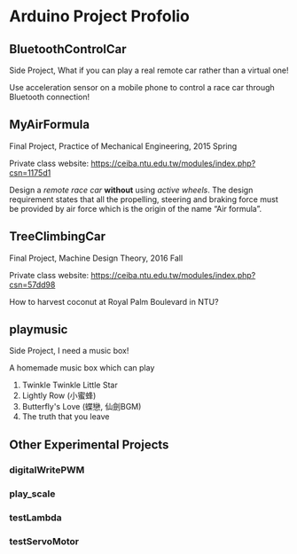 # Arduino Project Profolio
## BluetoothControlCar
Side Project, What if you can play a real remote car rather than a virtual one!

Use acceleration sensor on a mobile phone to control a race car through Bluetooth connection!

## MyAirFormula
Final Project, Practice of Mechanical Engineering, 2015 Spring

Private class website: https://ceiba.ntu.edu.tw/modules/index.php?csn=1175d1

Design a _remote race car_ **without** using _active wheels_.
The design requirement states that all the propelling, steering and braking force must be provided by air force which is the origin of the name “Air formula”.

## TreeClimbingCar
Final Project, Machine Design Theory, 2016 Fall

Private class website: https://ceiba.ntu.edu.tw/modules/index.php?csn=57dd98

How to harvest coconut at Royal Palm Boulevard in NTU?

## playmusic
Side Project, I need a music box!

A homemade music box which can play
1. Twinkle Twinkle Little Star
2. Lightly Row (小蜜蜂)
3. Butterfly's Love (蝶戀, 仙劍BGM)
4. The truth that you leave

## Other Experimental Projects
### digitalWritePWM
### play_scale
### testLambda
### testServoMotor
